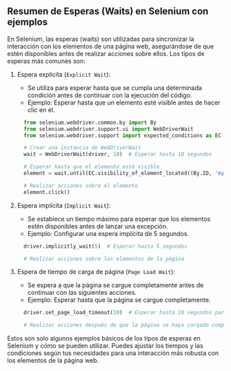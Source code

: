 ## Resumen de Esperas (Waits) en Selenium con ejemplos

En Selenium, las esperas (waits) son utilizadas para sincronizar la interacción con los elementos de una página web, asegurándose de que estén disponibles antes de realizar acciones sobre ellos. Los tipos de esperas más comunes son:

1. Espera explícita (`Explicit Wait`):
   - Se utiliza para esperar hasta que se cumpla una determinada condición antes de continuar con la ejecución del código.
   - Ejemplo: Esperar hasta que un elemento esté visible antes de hacer clic en él. 
   
   ```python
     from selenium.webdriver.common.by import By
     from selenium.webdriver.support.ui import WebDriverWait
     from selenium.webdriver.support import expected_conditions as EC

     # Crear una instancia de WebDriverWait
     wait = WebDriverWait(driver, 10)  # Esperar hasta 10 segundos

     # Esperar hasta que el elemento esté visible
     element = wait.until(EC.visibility_of_element_located((By.ID, 'myElement')))

     # Realizar acciones sobre el elemento
     element.click()
     ```

2. Espera implícita (`Implicit Wait`):
   - Se establece un tiempo máximo para esperar que los elementos estén disponibles antes de lanzar una excepción.
   - Ejemplo: Configurar una espera implícita de 5 segundos. 

   ```python
     driver.implicitly_wait(5)  # Esperar hasta 5 segundos

     # Realizar acciones sobre los elementos de la página
     ```

3. Espera de tiempo de carga de página (`Page Load Wait`):
   - Se espera a que la página se cargue completamente antes de continuar con las siguientes acciones.
   - Ejemplo: Esperar hasta que la página se cargue completamente. 
   
   ```python
     driver.set_page_load_timeout(10)  # Esperar hasta 10 segundos para que se cargue la página

     # Realizar acciones después de que la página se haya cargado completamente
     ```

Estos son solo algunos ejemplos básicos de los tipos de esperas en Selenium y cómo se pueden utilizar. Puedes ajustar los tiempos y las condiciones según tus necesidades para una interacción más robusta con los elementos de la página web.